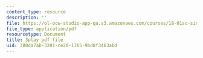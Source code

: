 ```yaml
---
content_type: resource
description: ''
file: https://ol-ocw-studio-app-qa.s3.amazonaws.com/courses/18-01sc-single-variable-calculus-fall-2010/380da7ab3201ce2017659bd8f3463abd_ryLdyDrBfvI.pdf
file_type: application/pdf
resourcetype: Document
title: 3play pdf file
uid: 380da7ab-3201-ce20-1765-9bd8f3463abd
---
```

